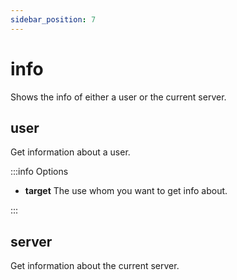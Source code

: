 ```yaml
---
sidebar_position: 7
---
```


# info

Shows the info of either a user or the current server.

## user

Get information about a user.

:::info Options

- **target** The use whom you want to get info about.

:::

## server

Get information about the current server.
